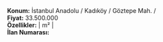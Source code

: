 ## 

**Konum:** İstanbul Anadolu / Kadıköy / Göztepe Mah. /  
**Fiyat:** 33.500.000  
**Özellikler:**  |  m² |   
**İlan Numarası:** 

